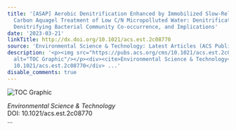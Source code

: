 ```yaml
---
title: '[ASAP] Aerobic Denitrification Enhanced by Immobilized Slow-Released Iron/Activated
  Carbon Aquagel Treatment of Low C/N Micropolluted Water: Denitrification Performance,
  Denitrifying Bacterial Community Co-occurrence, and Implications'
date: '2023-03-21'
linkTitle: http://dx.doi.org/10.1021/acs.est.2c08770
source: 'Environmental Science & Technology: Latest Articles (ACS Publications)'
description: '<p><img src="https://pubs.acs.org/cms/10.1021/acs.est.2c08770/asset/images/medium/es2c08770_0008.gif"
  alt="TOC Graphic"/></p><div><cite>Environmental Science & Technology</cite></div><div>DOI:
  10.1021/acs.est.2c08770</div> ...'
disable_comments: true
---
```

<p><img src="https://pubs.acs.org/cms/10.1021/acs.est.2c08770/asset/images/medium/es2c08770_0008.gif" alt="TOC Graphic"/></p><div><cite>Environmental Science & Technology</cite></div><div>DOI: 10.1021/acs.est.2c08770</div> ...